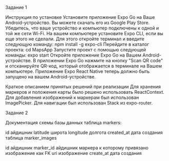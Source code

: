 Задание 1

Инструкция по установке Установите приложение Expo Go на Ваше Android-устройство. Вы можете скачать его из Google Play Store. Убедитесь, что ваше устройство и компьютер подключены к одной и той же сети Wi-Fi. На вашем компьютере установите Expo CLI, если вы еще этого не сделали. Для этого откройте терминал и введите следующую команду: npm install -g expo-cli Перейдите в каталог проекта: cd MapsApp Запустите проект с помощью следующей команды: expo start Откройте приложение Expo Go на Вашем Android-устройстве. В приложении Expo Go нажмите на кнопку "Scan QR code" и отсканируйте QR-код, который отображается в терминале на Вашем компьютере. Приложение Expo React Native теперь должно быть запущено на вашем Android-устройстве.

Краткое описанием принятых решений при реализации Для хранения маркеров и положения карты было решено использовать ReactContext. Для добавления изображений к маркерам был использован ImagePicker. Для навигации был использован Stack из expo-router.

Задание 2

Документация схемы базы данных таблица markers:

id айдишник
latitude широта
longitude долгота
created_at дата создания
таблица marker_images

id айдишник
marker_id айдишник маркера к которому привязано изображение как FK
uri изображение
create_at дата создания